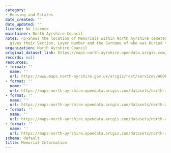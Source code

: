 ```yaml
---
category:
- Housing and Estates
date_created: ''
date_updated: ''
license: No licence
maintainer: North Ayrshire Council
notes: <p>Shows the location of Memorials within North Ayrshire cemeteries and also
  gives their Section, Layer Number and the Surname of who was buried there.</p>
organization: North Ayrshire Council
original_dataset_link: https://maps-north-ayrshire.opendata.arcgis.com/maps/north-ayrshire::memorial-information
records: null
resources:
- format: ''
  name: ''
  url: https://www.maps.north-ayrshire.gov.uk/arcgis/rest/services/AGOL/Open_Data_Portal5/FeatureServer/2
- format: ''
  name: ''
  url: https://maps-north-ayrshire.opendata.arcgis.com/datasets/north-ayrshire::memorial-information.geojson?outSR=%7B%22latestWkid%22%3A27700%2C%22wkid%22%3A27700%7D
- format: ''
  name: ''
  url: https://maps-north-ayrshire.opendata.arcgis.com/datasets/north-ayrshire::memorial-information.csv?outSR=%7B%22latestWkid%22%3A27700%2C%22wkid%22%3A27700%7D
- format: ''
  name: ''
  url: https://maps-north-ayrshire.opendata.arcgis.com/datasets/north-ayrshire::memorial-information.kml?outSR=%7B%22latestWkid%22%3A27700%2C%22wkid%22%3A27700%7D
- format: ''
  name: ''
  url: https://maps-north-ayrshire.opendata.arcgis.com/datasets/north-ayrshire::memorial-information.zip?outSR=%7B%22latestWkid%22%3A27700%2C%22wkid%22%3A27700%7D
schema: default
title: Memorial Information
---
```

